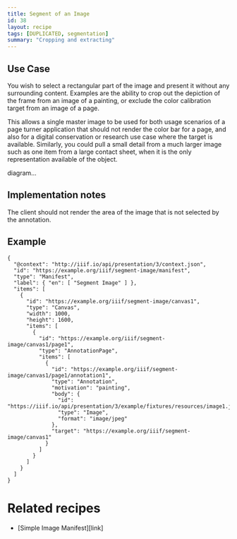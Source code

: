 ```yaml
---
title: Segment of an Image
id: 38
layout: recipe
tags: [DUPLICATED, segmentation]
summary: "Cropping and extracting"
---
```



## Use Case

You wish to select a rectangular part of the image and present it without any surrounding content. Examples are the ability to crop out the depiction of the frame from an image of a painting, or exclude the color calibration target from an image of a page.

This allows a single master image to be used for both usage scenarios of a page turner application that should not render the color bar for a page, and also for a digital conservation or research use case where the target is available.  Similarly, you could pull a small detail from a much larger image such as one item from a large contact sheet, when it is the only representation available of the object. 

diagram...

## Implementation notes

The client should not render the area of the image that is not selected by the annotation.


## Example


```jsonld
{
  "@context": "http://iiif.io/api/presentation/3/context.json",
  "id": "https://example.org/iiif/segment-image/manifest",
  "type": "Manifest",
  "label": { "en": [ "Segment Image" ] },
  "items": [
    {
      "id": "https://example.org/iiif/segment-image/canvas1",
      "type": "Canvas",
      "width": 1000,
      "height": 1600,
      "items": [
        {
          "id": "https://example.org/iiif/segment-image/canvas1/page1",
          "type": "AnnotationPage",
          "items": [
            {
              "id": "https://example.org/iiif/segment-image/canvas1/page1/annotation1",
              "type": "Annotation",
              "motivation": "painting",
              "body": {
                "id": "https://iiif.io/api/presentation/3/example/fixtures/resources/image1.jpg#xywh=100,100,1000,1600",
                "type": "Image",
                "format": "image/jpeg"
              },
              "target": "https://example.org/iiif/segment-image/canvas1"
            }           
          ]
        }
      ]
    }    
  ]
}
```


# Related recipes

* [Simple Image Manifest][link]

